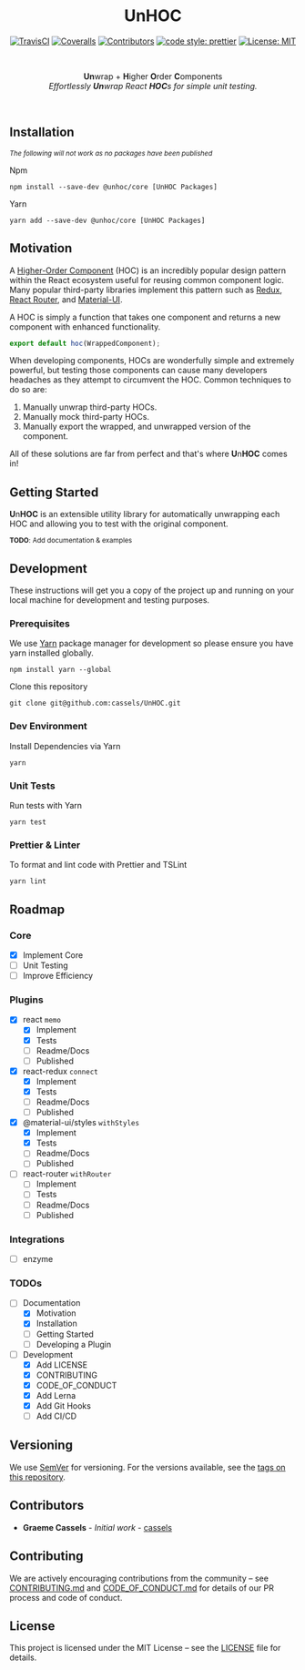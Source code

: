 <h1 align="center">UnHOC</h1>

<div align="center">

[![TravisCI](https://img.shields.io/travis/cassels/UnHOC/master.svg?style=flat-square)](https://travis-ci.org/cassels/UnHOC)
[![Coveralls](https://img.shields.io/coveralls/github/cassels/UnHOC.svg?style=flat-square)](https://coveralls.io/github/cassels/UnHOC)
[![Contributors](https://img.shields.io/github/contributors/cassels/unhoc.svg?style=flat-square)](README.md#Contributors)
[![code style: prettier](https://img.shields.io/badge/code_style-prettier-ff69b4.svg?style=flat-square)](https://github.com/prettier/prettier)
[![License: MIT](https://img.shields.io/github/license/cassels/unhoc.svg?style=flat-square)](LICENSE)

<br>

**Un**wrap + **H**igher **O**rder **C**omponents  
_Effortlessly **Un**wrap React **HOC**s for simple unit testing._

<br>

</div>

## Installation

<sub>_The following will not work as no packages have been published_</sub>

Npm

```
npm install --save-dev @unhoc/core [UnHOC Packages]
```

Yarn

```
yarn add --save-dev @unhoc/core [UnHOC Packages]
```

## Motivation

A [Higher-Order Component](https://reactjs.org/docs/higher-order-components.html) (HOC) is an incredibly popular design pattern within the React ecosystem useful for reusing common component logic. Many popular third-party libraries implement this pattern such as [Redux](https://github.com/reduxjs/redux), [React Router](https://github.com/ReactTraining/react-router), and [Material-UI](https://github.com/mui-org/material-ui).

A HOC is simply a function that takes one component and returns a new component with enhanced functionality.

```js
export default hoc(WrappedComponent);
```

When developing components, HOCs are wonderfully simple and extremely powerful, but testing those components can cause many developers headaches as they attempt to circumvent the HOC. Common techniques to do so are:

1. Manually unwrap third-party HOCs.
2. Manually mock third-party HOCs.
3. Manually export the wrapped, and unwrapped version of the component.

All of these solutions are far from perfect and that's where **U**n**HOC** comes in!

## Getting Started

**U**n**HOC** is an extensible utility library for automatically unwrapping each HOC and allowing you to test with the original component.

<sub>**TODO**: Add documentation & examples</sub>

## Development

These instructions will get you a copy of the project up and running on your local machine for development and testing purposes.

### Prerequisites

We use [Yarn](https://yarnpkg.com/lang/en/) package manager for development so please ensure you have yarn installed globally.

```
npm install yarn --global
```

Clone this repository

```
git clone git@github.com:cassels/UnHOC.git
```

### Dev Environment

Install Dependencies via Yarn

```
yarn
```

### Unit Tests

Run tests with Yarn

```
yarn test
```

### Prettier & Linter

To format and lint code with Prettier and TSLint

```
yarn lint
```

## Roadmap

### Core

- [x] Implement Core
- [ ] Unit Testing
- [ ] Improve Efficiency

### Plugins

- [x] react `memo`
  - [x] Implement
  - [x] Tests
  - [ ] Readme/Docs
  - [ ] Published
- [x] react-redux `connect`
  - [x] Implement
  - [x] Tests
  - [ ] Readme/Docs
  - [ ] Published
- [x] @material-ui/styles `withStyles`
  - [x] Implement
  - [x] Tests
  - [ ] Readme/Docs
  - [ ] Published
- [ ] react-router `withRouter`
  - [ ] Implement
  - [ ] Tests
  - [ ] Readme/Docs
  - [ ] Published

### Integrations

- [ ] enzyme

### TODOs

- [ ] Documentation
  - [x] Motivation
  - [x] Installation
  - [ ] Getting Started
  - [ ] Developing a Plugin
- [ ] Development
  - [x] Add LICENSE
  - [x] CONTRIBUTING
  - [x] CODE_OF_CONDUCT
  - [x] Add Lerna
  - [x] Add Git Hooks
  - [ ] Add CI/CD

## Versioning

We use [SemVer](http://semver.org/) for versioning. For the versions available, see the [tags on this repository](https://github.com/cassels/unhoc/tags).

## Contributors

- **Graeme Cassels** - _Initial work_ - [cassels](https://github.com/cassels)

## Contributing

We are actively encouraging contributions from the community – see [CONTRIBUTING.md](CONTRIBUTING.md) and [CODE_OF_CONDUCT.md](CODE_OF_CONDUCT.md) for details of our PR process and code of conduct.

## License

This project is licensed under the MIT License – see the [LICENSE](LICENSE) file for details.
